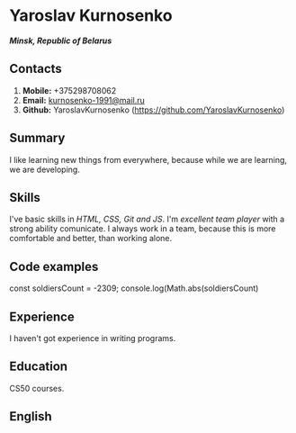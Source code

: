 # Yaroslav Kurnosenko #

***Minsk, Republic of Belarus***

## Contacts ##

1. **Mobile:** +375298708062
2. **Email:** kurnosenko-1991@mail.ru
3. **Github:** YaroslavKurnosenko (https://github.com/YaroslavKurnosenko)

## Summary ##

I like learning new things from everywhere, because while we are learning, we are developing. 

## Skills ##

I've basic skills in *HTML, CSS, Git and JS*. I'm *excellent team player* with a strong ability comunicate. I always work in a team, because this is more comfortable and better, than working alone.

## Code examples ##

const soldiersCount = -2309;
console.log(Math.abs(soldiersCount)

## Experience ##

I haven't got experience in writing programs.

## Education ##

CS50 courses.

## English ##


